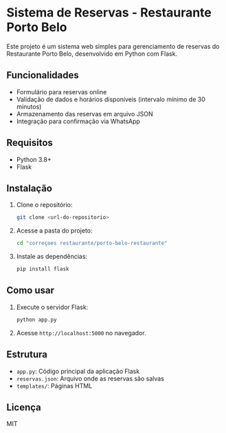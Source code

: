 # Sistema de Reservas - Restaurante Porto Belo

Este projeto é um sistema web simples para gerenciamento de reservas do Restaurante Porto Belo, desenvolvido em Python com Flask.

## Funcionalidades

- Formulário para reservas online
- Validação de dados e horários disponíveis (intervalo mínimo de 30 minutos)
- Armazenamento das reservas em arquivo JSON
- Integração para confirmação via WhatsApp

## Requisitos

- Python 3.8+
- Flask

## Instalação

1. Clone o repositório:
   ```bash
   git clone <url-do-repositorio>
   ```
2. Acesse a pasta do projeto:
   ```bash
   cd "correçoes restaurante/porto-belo-restaurante"
   ```
3. Instale as dependências:
   ```bash
   pip install flask
   ```

## Como usar

1. Execute o servidor Flask:
   ```bash
   python app.py
   ```
2. Acesse `http://localhost:5000` no navegador.

## Estrutura

- `app.py`: Código principal da aplicação Flask
- `reservas.json`: Arquivo onde as reservas são salvas
- `templates/`: Páginas HTML

## Licença

MIT
